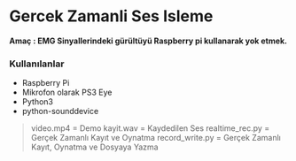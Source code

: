 # Gercek Zamanli Ses Isleme
 
**Amaç : EMG Sinyallerindeki gürültüyü Raspberry pi kullanarak yok etmek.**

### Kullanılanlar
- Raspberry Pi
- Mikrofon olarak PS3 Eye
- Python3
- python-sounddevice

> video.mp4 = Demo
> kayit.wav = Kaydedilen Ses
> realtime_rec.py = Gerçek Zamanlı Kayıt ve Oynatma
> record_write.py = Gerçek Zamanlı Kayıt, Oynatma ve Dosyaya Yazma 
